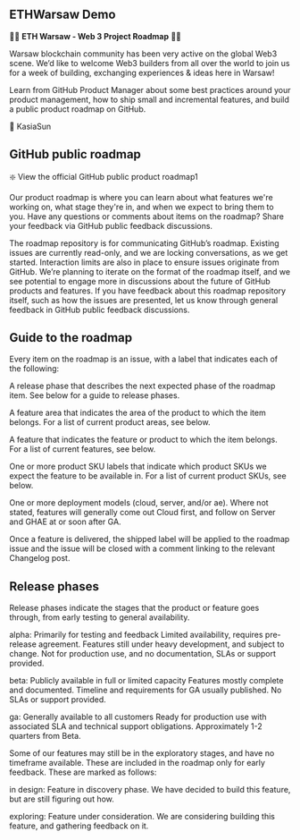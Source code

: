 ## ETHWarsaw Demo 
:mermaid: **ETH Warsaw  - Web 3 Project Roadmap** 	:mermaid:

Warsaw blockchain community has been very active on the global Web3 scene.
We’d like to welcome Web3 builders from all over the world to join us for a week of building, exchanging experiences & ideas here in Warsaw!



Learn from GitHub Product Manager about some best practices around your product management, how to ship small and incremental features, and build a public product roadmap on GitHub.

:smiling_face_with_three_hearts: 
KasiaSun 



## GitHub public roadmap
❇️ View the official GitHub public product roadmap1

Our product roadmap is where you can learn about what features we're working on, what stage they're in, and when we expect to bring them to you. Have any questions or comments about items on the roadmap? Share your feedback via GitHub public feedback discussions.

The roadmap repository is for communicating GitHub’s roadmap. Existing issues are currently read-only, and we are locking conversations, as we get started. Interaction limits are also in place to ensure issues originate from GitHub. We’re planning to iterate on the format of the roadmap itself, and we see potential to engage more in discussions about the future of GitHub products and features. If you have feedback about this roadmap repository itself, such as how the issues are presented, let us know through general feedback in GitHub public feedback discussions.

## Guide to the roadmap
Every item on the roadmap is an issue, with a label that indicates each of the following:

A release phase that describes the next expected phase of the roadmap item. See below for a guide to release phases.

A feature area that indicates the area of the product to which the item belongs. For a list of current product areas, see below.

A feature that indicates the feature or product to which the item belongs. For a list of current features, see below.

One or more product SKU labels that indicate which product SKUs we expect the feature to be available in. For a list of current product SKUs, see below.

One or more deployment models (cloud, server, and/or ae). Where not stated, features will generally come out Cloud first, and follow on Server and GHAE at or soon after GA.

Once a feature is delivered, the shipped label will be applied to the roadmap issue and the issue will be closed with a comment linking to the relevant Changelog post.

## Release phases
Release phases indicate the stages that the product or feature goes through, from early testing to general availability.

alpha: Primarily for testing and feedback
Limited availability, requires pre-release agreement. Features still under heavy development, and subject to change. Not for production use, and no documentation, SLAs or support provided.

beta: Publicly available in full or limited capacity
Features mostly complete and documented. Timeline and requirements for GA usually published. No SLAs or support provided.

ga: Generally available to all customers
Ready for production use with associated SLA and technical support obligations. Approximately 1-2 quarters from Beta.

Some of our features may still be in the exploratory stages, and have no timeframe available. These are included in the roadmap only for early feedback. These are marked as follows:

in design:
Feature in discovery phase. We have decided to build this feature, but are still figuring out how.

exploring:
Feature under consideration. We are considering building this feature, and gathering feedback on it.
